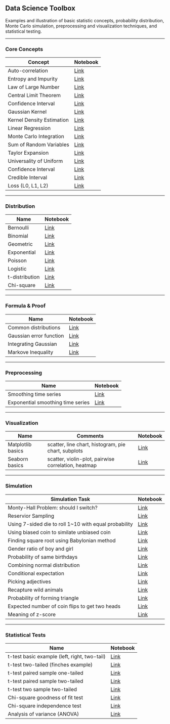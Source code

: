 ## Data Science Toolbox
Examples and illustration of basic statistic concepts, probability distribution, Monte Carlo simulation, preprocessing and visualization techniques, and statistical testing.

___
### Core Concepts
| Concept                     | Notebook |
|-----------------------------|---------|
| Auto-correlation            | [Link](concepts/auto_correlation.ipynb)
| Entropy and Impurity		    | [Link](concepts/gini_impurity&entropy.ipynb)
| Law of Large Number         | [Link](concepts/law_of_large_number.ipynb)
| Central Limit Theorem       | [Link](concepts/central_limit_theorem.ipynb)
| Confidence Interval         | [Link](concepts/confidence_interval.ipynb)
| Gaussian Kernel             | [Link](concepts/Gaussian_kernel.ipynb)
| Kernel Density Estimation   | [Link](concepts/kernel_density_estimation.ipynb)
| Linear Regression           | [Link](concepts/linear_regression.ipynb)
| Monte Carlo Integration     | [Link](concepts/monte_carlo_integration.ipynb)
| Sum of Random Variables     | [Link](concepts/sum_of_idd_random_vars.ipynb)
| Taylor Expansion            | [Link](concepts/Taylor_expansion.ipynb)
| Universality of Uniform     | [Link](concepts/universality_of_uniform.ipynb)
| Confidence Interval         | [Link](concepts/confidence_interval.ipynb)
| Credible Interval           | [Link](concepts/credible_interval.ipynb)
| Loss (L0, L1, L2)           | [Link](concepts/loss.ipynb)

___
### Distribution
| Name                      | Notebook |
|---------------------------|----------|
| Bernoulli                 | [Link](distribution/bernoulli.ipynb)
| Binomial                  | [Link](distribution/binomial.ipynb)
| Geometric					| [Link](distribution/geometric.ipynb)
| Exponential				| [Link](distribution/exponential.ipynb)
| Poisson					| [Link](distribution/poisson.ipynb)
| Logistic					| [Link](distribution/logistic.ipynb)
| t-distribution			| [Link](distribution/t_distribution.ipynb)
| Chi-square				| [Link](distribution/chi_square.ipynb)

___
### Formula & Proof
| Name                      | Notebook |
|---------------------------|----------|
| Common distributions      | [Link](cheatsheet/distribution.pdf)
| Gaussian error function   | [Link](cheatsheet/gaussian_erf.pdf)
| Integrating Gaussian      | [Link](cheatsheet/integrate_Gaussian.pdf)
| Markove Inequality        | [Link](cheatsheet/markov_inequality.pdf)

___
### Preprocessing
| Name                                  | Notebook |
|---------------------------------------|----------|
| Smoothing time series                 | [Link](preprocessing/smoothing.ipynb)
| Exponential smoothing time series     | [Link](preprocessing/exponential_smoothing.ipynb)

___
### Visualization
| Name              | Comments                                            | Notebook
|-------------------|-----------------------------------------------------| --------------------------------------|
| Matplotlib basics | scatter, line chart, histogram, pie chart, subplots | [Link](visualization/matplotlib.ipynb)
| Seaborn basics 	| scatter, violin-plot, pairwise correlation, heatmap | [Link](visualization/seaborn.ipynb)

___
### Simulation
| Simulation Task                                             | Notebook |
|-------------------------------------------------------------|----------|
| Monty-Hall Problem: should I switch? 						  | [Link](simulation/monty_hall.ipynb)
| Reservior Sampling										  | [Link](simulation/reservior_sampling.ipynb)
| Using 7-sided die to roll 1~10 with equal probability  	  | [Link](simulation/7_sided_die.ipynb)
| Using biased coin to similate unbiased coin 				  | [Link](simulation/biased_coin.ipynb)
| Finding square root using Babylonian method				  | [Link](simulation/babylonian.ipynb)
| Gender ratio of boy and girl 								  | [Link](simulation/gender_ratio.ipynb)
| Probability of same birthdays 							  | [Link](simulation/birthday_problem.ipynb)
| Combining normal distribution 							  | [Link](simulation/composite_normal.ipynb)
| Conditional expectation 		 							  | [Link](simulation/conditional_expectation.ipynb)
| Picking adjectives     		 							  | [Link](simulation/dating.ipynb)
| Recapture wild animals 									  | [Link](simulation/recapture.ipynb)
| Probability of forming triangle						      | [Link](simulation/triangle.ipynb)
| Expected number of coin flips to get two heads			  | [Link](simulation/two_heads.ipynb)
| Meaning of z-score 						     			  | [Link](simulation/z_core.ipynb)

___
### Statistical Tests
| Name                                             | Notebook |
|--------------------------------------------------|----------|
| t-test basic example (left, right, two-tail)     | [Link](statistics_test/t_test_basic_example.ipynb)
| t-test two-tailed (finches example)  			   | [Link](statistics_test/t_test_one_sample_two_tailed.ipynb)
| t-test paired sample one-tailed 				   | [Link](statistics_test/t_test_paired_one_tailed.ipynb)
| t-test paired sample two-tailed 				   | [Link](statistics_test/t_test_paired_two_tailed.ipynb)
| t-test two sample two-tailed 				   	   | [Link](statistics_test/t_test_two_sampled_two_tailed.ipynb)
| Chi-square goodness of fit test 				   | [Link](statistics_test/chi_squared_goodness_of_fit.ipynb)
| Chi-square independence test    				   | [Link](statistics_test/chi_squared_independence_test.ipynb)
| Analysis of variance (ANOVA)    				   | [Link](statistics_test/anova.ipynb)
